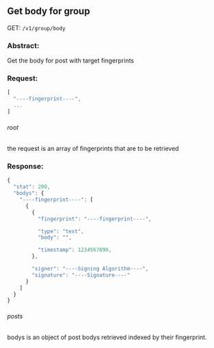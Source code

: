 ## Get body for group
GET: `/v1/group/body`

### Abstract:
Get the body for post with target fingerprints

### Request:
```javascript
[
  "----fingerprint----",
  ...
]
```
###### root
the request is an array of fingerprints that are to be retrieved

### Response:
```javascript
{
  "stat": 200,
  "bodys": {
    "----fingerprint----": [
      {
        {
          "fingerprint": "----fingerprint----",

          "type": "text",
          "body": "",

          "timestamp": 1234567890,
        },

      	"signer": "----Signing Algorithm----",
      	"signature": "----Signature----"
      }
    ]
  }
}
```
###### posts
bodys is an object of post bodys retrieved indexed by their fingerprint.
